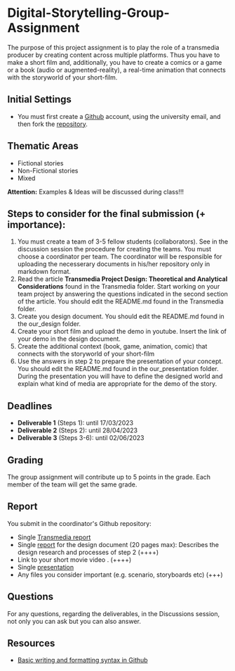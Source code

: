# Digital-Storytelling-Group-Assignment

The purpose of this project assignment is to play the role of a transmedia producer by creating content across multiple platforms. Thus you have to make a short film and, additionally, you have to create a comics or a game or a book (audio or augmented-reality), a real-time animation that connects with the storyworld of your short-film.

## Initial Settings
- You must first create a [Github](https://github.com/) account, using the university email, and then fork the [repository](https://github.com/merkourisa/Digital-Storytelling-Group-Assignment).

## Thematic Areas
- Fictional stories
- Non-Fictional stories
- Mixed

**Attention:** Examples & Ideas will be discussed during class!!!

## Steps to consider for the final submission (+ importance):
1.	You must create a team of 3-5 fellow students (collaborators). See in the discussion session the procedure for creating the teams. You must choose a coordinator per team. The coordinator will be responsible for uploading the necesserary documents in his/her repository only in markdown format.
2.	Read the article **Transmedia Project Design: Theoretical and Analytical Considerations** found in the Transmedia folder. Start working on your team project by answering the questions indicated in the second section of the article. You should edit the README.md found in the Transmedia folder.
3. Create you design document. You should edit the README.md found in the our_design folder.
4. Create your short film and upload the demo in youtube. Insert the link of your demo in the design document.
5. Create the additional context (book, game, animation, comic) that connects with the storyworld of your short-film 
6. Use the answers in step 2 to prepare the presentation of your concept. You should edit the README.md found in the our_presentation folder. During the presentation you will have to define the designed world and explain what kind of media are appropriate for the demo of the story.

## Deadlines
- **Deliverable 1**  (Steps 1):     until 17/03/2023
- **Deliverable 2**  (Steps 2):     until 28/04/2023
- **Deliverable 3**  (Steps 3-6):   until 02/06/2023

## Grading 
The group assignment will contribute up to 5 points in the grade. Each member of the team will get the same grade.

## Report
You submit in the coordinator's Github repository:
- Single [Transmedia report](Transmedia/README.md)
- Single [report](our_report/README.md) for the design document (20 pages max): Describes the design research and processes of step 2 (++++)
- Link to your short movie video . (++++)
- Single [presentation](our_presentation/README.md)
- Any files you consider important (e.g. scenario, storyboards  etc) (+++)

## Questions

For any questions, regarding the deliverables, in the Discussions session, not only you can ask but you can also answer. 

## Resources

- [Basic writing and formatting syntax in Github](https://docs.github.com/en/get-started/writing-on-github/getting-started-with-writing-and-formatting-on-github/basic-writing-and-formatting-syntax)

